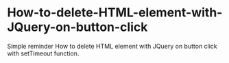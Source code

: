 # How-to-delete-HTML-element-with-JQuery-on-button-click
Simple reminder  How to delete HTML element with JQuery on button click  with setTimeout function.
